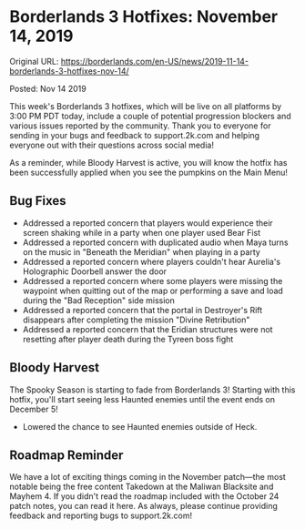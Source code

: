 Borderlands 3 Hotfixes: November 14, 2019
=========================================

Original URL: https://borderlands.com/en-US/news/2019-11-14-borderlands-3-hotfixes-nov-14/

Posted: Nov 14 2019

This week's Borderlands 3 hotfixes, which will be live on all platforms by 3:00 PM PDT today, include a couple of potential progression blockers and various issues reported by the community. Thank you to everyone for sending in your bugs and feedback to support.2k.com and helping everyone out with their questions across social media!

As a reminder, while Bloody Harvest is active, you will know the hotfix has been successfully applied when you see the pumpkins on the Main Menu!

Bug Fixes
---------

- Addressed a reported concern that players would experience their screen shaking while in a party when one player used Bear Fist
- Addressed a reported concern with duplicated audio when Maya turns on the music in "Beneath the Meridian" when playing in a party
- Addressed a reported concern where players couldn't hear Aurelia's Holographic Doorbell answer the door
- Addressed a reported concern where some players were missing the waypoint when quitting out of the map or performing a save and load during the "Bad Reception" side mission
- Addressed a reported concern that the portal in Destroyer's Rift disappears after completing the mission "Divine Retribution"
- Addressed a reported concern that the Eridian structures were not resetting after player death during the Tyreen boss fight

Bloody Harvest
--------------

The Spooky Season is starting to fade from Borderlands 3! Starting with this hotfix, you'll start seeing less Haunted enemies until the event ends on December 5!

- Lowered the chance to see Haunted enemies outside of Heck.

Roadmap Reminder
----------------

We have a lot of exciting things coming in the November patch—the most notable being the free content Takedown at the Maliwan Blacksite and Mayhem 4. If you didn't read the roadmap included with the October 24 patch notes, you can read it here. As always, please continue providing feedback and reporting bugs to support.2k.com!

